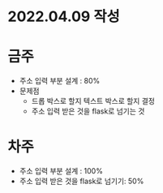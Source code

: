 # 2022.04.09 작성
# 금주
* 주소 입력 부분 설계 : 80%
* 문제점
  - 드롭 박스로 할지 텍스트 박스로 할지 결정
  - 주소 입력 받은 것을 flask로 넘기는 것

# 차주
* 주소 입력 부분 설계 : 100%
* 주소 입력 받은 것을 flask로 넘기기: 50%
